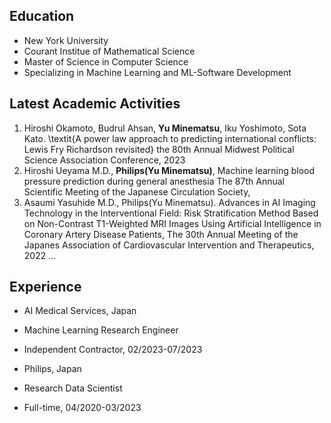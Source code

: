 ## Education
- New York University
- Courant Institue of Mathematical Science
- Master of Science in Computer Science
- Specializing in Machine Learning and ML-Software Development

## Latest Academic Activities
1. Hiroshi Okamoto, Budrul Ahsan, **Yu Minematsu**, Iku Yoshimoto, Sota Kato. \textit{A power law approach to predicting international conflicts: Lewis Fry Richardson revisited} the 80th Annual Midwest Political Science Association Conference, 2023
2. Hiroshi Ueyama M.D., **Philips(Yu Minematsu)**,  Machine learning blood pressure prediction during general anesthesia The 87th Annual Scientific Meeting of the Japanese Circulation Society,
3. Asaumi Yasuhide M.D., Philips(Yu Minematsu). Advances in AI Imaging Technology in the Interventional Field: Risk Stratification Method Based on Non-Contrast T1-Weighted MRI Images Using
Artificial Intelligence in Coronary Artery Disease Patients, The 30th Annual Meeting of the Japanes Association of Cardiovascular Intervention and Therapeutics, 2022
...

## Experience
- AI Medical Services, Japan
- Machine Learning Research Engineer
- Independent Contractor, 02/2023-07/2023

- Philips, Japan
- Research Data Scientist
- Full-time, 04/2020-03/2023



